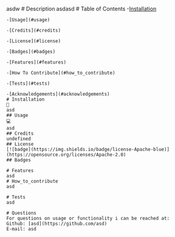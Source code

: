   asdw
    # Description
    asdasd
    # Table of Contents
    -[Installation](#installation)

    -[Usage](#usage)

    -[Credits](#credits)

    -[License](#license)

    -[Badges](#badges)

    -[Features](#features)

    -[How To Contribute](#how_to_contribute)

    -[Tests](#tests)

    -[Acknowledgements](#acknowledgements)
    # Installation
    💾
    asd
    ## Usage
    💻
    asd
    ## Credits
    undefined
    ## License
    [![badge](https://img.shields.io/badge/license-Apache-blue)](https://opensource.org/licenses/Apache-2.0)
    ## Badges

    # Features
    asd
    # How_to_contribute
    asd

    # Tests
    asd

    # Questions
    For questions on usage or functionality i can be reached at:
    Github: [asd](https://github.com/asd)
    E-mail: asd
    
